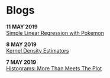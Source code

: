 # Blogs

**11 MAY 2019**  
<a href="blogs/regression-1/regression-1.nb.html">Simple Linear Regression with Pokemon</a>  

**8 MAY 2019**  
<a href="blogs/kde-1/kde-1.nb.html">Kernel Density Estimators</a>  

**7 MAY 2019**  
<a href="blogs/histograms-1/histograms-1.nb.html">Histograms: More Than Meets The Plot</a>  

